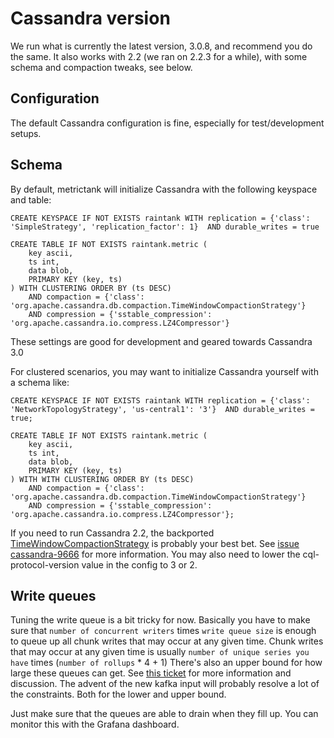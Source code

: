# Cassandra version

We run what is currently the latest version, 3.0.8, and recommend you do the same.
It also works with 2.2 (we ran on 2.2.3 for a while), with some schema and compaction tweaks, see below.

## Configuration

The default Cassandra configuration is fine, especially for test/development setups.

## Schema

By default, metrictank will initialize Cassandra with the following keyspace and table:

```
CREATE KEYSPACE IF NOT EXISTS raintank WITH replication = {'class': 'SimpleStrategy', 'replication_factor': 1}  AND durable_writes = true

CREATE TABLE IF NOT EXISTS raintank.metric (
    key ascii,
    ts int,
    data blob,
    PRIMARY KEY (key, ts)
) WITH CLUSTERING ORDER BY (ts DESC)
    AND compaction = {'class': 'org.apache.cassandra.db.compaction.TimeWindowCompactionStrategy'}
    AND compression = {'sstable_compression': 'org.apache.cassandra.io.compress.LZ4Compressor'}
```

These settings are good for development and geared towards Cassandra 3.0

For clustered scenarios, you may want to initialize Cassandra yourself with a schema like:

```
CREATE KEYSPACE IF NOT EXISTS raintank WITH replication = {'class': 'NetworkTopologyStrategy', 'us-central1': '3'}  AND durable_writes = true;

CREATE TABLE IF NOT EXISTS raintank.metric (
    key ascii,
    ts int,
    data blob,
    PRIMARY KEY (key, ts)
) WITH WITH CLUSTERING ORDER BY (ts DESC)
    AND compaction = {'class': 'org.apache.cassandra.db.compaction.TimeWindowCompactionStrategy'}
    AND compression = {'sstable_compression': 'org.apache.cassandra.io.compress.LZ4Compressor'};
```

If you need to run Cassandra 2.2, the backported [TimeWindowCompactionStrategy](https://github.com/jeffjirsa/twcs) is probably your best bet.
See [issue cassandra-9666](https://issues.apache.org/jira/browse/CASSANDRA-9666) for more information.
You may also need to lower the cql-protocol-version value in the config to 3 or 2.

## Write queues

Tuning the write queue is a bit tricky for now.
Basically you have to make sure that `number of concurrent writers` times `write queue size` is enough to queue up all chunk writes that may occur at any given time.
Chunk writes that may occur at any given time is usually `number of unique series you have` times (`number of rollups` * 4 + 1)
There's also an upper bound for how large these queues can get.
See [this ticket](https://github.com/raintank/metrictank/issues/125) for more information and discussion.
The advent of the new kafka input will probably resolve a lot of the constraints. Both for the lower and upper bound.


Just make sure that the queues are able to drain when they fill up. You can monitor this with the Grafana dashboard.

